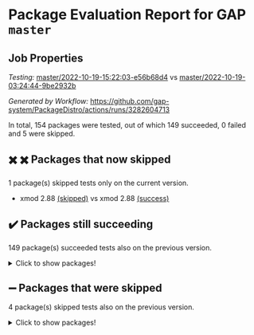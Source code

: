 # Package Evaluation Report for GAP `master`

## Job Properties

*Testing:* [master/2022-10-19-15:22:03-e56b68d4](https://github.com/gap-system/PackageDistro/blob/data/reports/master/2022-10-19-15:22:03-e56b68d4) vs [master/2022-10-19-03:24:44-9be2932b](https://github.com/gap-system/PackageDistro/blob/data/reports/master/2022-10-19-03:24:44-9be2932b)

*Generated by Workflow:* https://github.com/gap-system/PackageDistro/actions/runs/3282604713

In total, 154 packages were tested, out of which 149 succeeded, 0 failed and 5 were skipped.

## :heavy_multiplication_x: :heavy_multiplication_x: Packages that now skipped

1 package(s) skipped tests only on the current version.
- xmod 2.88 [(skipped)](https://github.com/gap-system/PackageDistro/actions/runs/3282604713/jobs/5406568624) vs xmod 2.88 [(success)](https://github.com/gap-system/PackageDistro/actions/runs/3278461565/jobs/5397008582)

## :heavy_check_mark: Packages still succeeding

149 package(s) succeeded tests also on the previous version.
<details><summary>Click to show packages!</summary>

- 4ti2interface 2022.09-01 [(success)](https://github.com/gap-system/PackageDistro/actions/runs/3282604713/jobs/5406537396)
- ace 5.6.1 [(success)](https://github.com/gap-system/PackageDistro/actions/runs/3282604713/jobs/5406537648)
- aclib 1.3.2 [(success)](https://github.com/gap-system/PackageDistro/actions/runs/3282604713/jobs/5406537818)
- agt 0.2 [(success)](https://github.com/gap-system/PackageDistro/actions/runs/3282604713/jobs/5406537986)
- alnuth 3.2.1 [(success)](https://github.com/gap-system/PackageDistro/actions/runs/3282604713/jobs/5406538197)
- anupq 3.2.6 [(success)](https://github.com/gap-system/PackageDistro/actions/runs/3282604713/jobs/5406538475)
- atlasrep 2.1.5 [(success)](https://github.com/gap-system/PackageDistro/actions/runs/3282604713/jobs/5406538681)
- autodoc 2022.07.10 [(success)](https://github.com/gap-system/PackageDistro/actions/runs/3282604713/jobs/5406538937)
- automata 1.15 [(success)](https://github.com/gap-system/PackageDistro/actions/runs/3282604713/jobs/5406539152)
- automgrp 1.3.2 [(success)](https://github.com/gap-system/PackageDistro/actions/runs/3282604713/jobs/5406539314)
- autpgrp 1.11 [(success)](https://github.com/gap-system/PackageDistro/actions/runs/3282604713/jobs/5406539519)
- cap 2022.10-05 [(success)](https://github.com/gap-system/PackageDistro/actions/runs/3282604713/jobs/5406539684)
- caratinterface 2.3.4 [(success)](https://github.com/gap-system/PackageDistro/actions/runs/3282604713/jobs/5406539918)
- cddinterface 2022.08.11 [(success)](https://github.com/gap-system/PackageDistro/actions/runs/3282604713/jobs/5406540154)
- circle 1.6.5 [(success)](https://github.com/gap-system/PackageDistro/actions/runs/3282604713/jobs/5406540387)
- classicpres 1.22 [(success)](https://github.com/gap-system/PackageDistro/actions/runs/3282604713/jobs/5406540552)
- cohomolo 1.6.10 [(success)](https://github.com/gap-system/PackageDistro/actions/runs/3282604713/jobs/5406540745)
- congruence 1.2.4 [(success)](https://github.com/gap-system/PackageDistro/actions/runs/3282604713/jobs/5406540958)
- corelg 1.56 [(success)](https://github.com/gap-system/PackageDistro/actions/runs/3282604713/jobs/5406541201)
- crime 1.6 [(success)](https://github.com/gap-system/PackageDistro/actions/runs/3282604713/jobs/5406541412)
- crisp 1.4.5 [(success)](https://github.com/gap-system/PackageDistro/actions/runs/3282604713/jobs/5406541641)
- crypting 0.10.3 [(success)](https://github.com/gap-system/PackageDistro/actions/runs/3282604713/jobs/5406541833)
- cryst 4.1.25 [(success)](https://github.com/gap-system/PackageDistro/actions/runs/3282604713/jobs/5406541964)
- crystcat 1.1.10 [(success)](https://github.com/gap-system/PackageDistro/actions/runs/3282604713/jobs/5406542156)
- ctbllib 1.3.4 [(success)](https://github.com/gap-system/PackageDistro/actions/runs/3282604713/jobs/5406542353)
- cubefree 1.19 [(success)](https://github.com/gap-system/PackageDistro/actions/runs/3282604713/jobs/5406542537)
- curlinterface 2.3.1 [(success)](https://github.com/gap-system/PackageDistro/actions/runs/3282604713/jobs/5406542719)
- cvec 2.7.6 [(success)](https://github.com/gap-system/PackageDistro/actions/runs/3282604713/jobs/5406542882)
- datastructures 0.2.7 [(success)](https://github.com/gap-system/PackageDistro/actions/runs/3282604713/jobs/5406543072)
- deepthought 1.0.6 [(success)](https://github.com/gap-system/PackageDistro/actions/runs/3282604713/jobs/5406543242)
- design 1.7 [(success)](https://github.com/gap-system/PackageDistro/actions/runs/3282604713/jobs/5406543466)
- difsets 2.3.1 [(success)](https://github.com/gap-system/PackageDistro/actions/runs/3282604713/jobs/5406543649)
- digraphs 1.6.0 [(success)](https://github.com/gap-system/PackageDistro/actions/runs/3282604713/jobs/5406543884)
- edim 1.3.6 [(success)](https://github.com/gap-system/PackageDistro/actions/runs/3282604713/jobs/5406544204)
- example 4.3.2 [(success)](https://github.com/gap-system/PackageDistro/actions/runs/3282604713/jobs/5406544695)
- examplesforhomalg 2022.10-01 [(success)](https://github.com/gap-system/PackageDistro/actions/runs/3282604713/jobs/5406545027)
- factint 1.6.3 [(success)](https://github.com/gap-system/PackageDistro/actions/runs/3282604713/jobs/5406545415)
- ferret 1.0.9 [(success)](https://github.com/gap-system/PackageDistro/actions/runs/3282604713/jobs/5406545721)
- fga 1.4.0 [(success)](https://github.com/gap-system/PackageDistro/actions/runs/3282604713/jobs/5406545918)
- fining 1.5.1 [(success)](https://github.com/gap-system/PackageDistro/actions/runs/3282604713/jobs/5406546133)
- float 1.0.3 [(success)](https://github.com/gap-system/PackageDistro/actions/runs/3282604713/jobs/5406546299)
- format 1.4.3 [(success)](https://github.com/gap-system/PackageDistro/actions/runs/3282604713/jobs/5406546470)
- forms 1.2.9 [(success)](https://github.com/gap-system/PackageDistro/actions/runs/3282604713/jobs/5406546628)
- fplsa 1.2.5 [(success)](https://github.com/gap-system/PackageDistro/actions/runs/3282604713/jobs/5406546771)
- fr 2.4.10 [(success)](https://github.com/gap-system/PackageDistro/actions/runs/3282604713/jobs/5406546938)
- francy 1.2.5 [(success)](https://github.com/gap-system/PackageDistro/actions/runs/3282604713/jobs/5406547120)
- fwtree 1.3 [(success)](https://github.com/gap-system/PackageDistro/actions/runs/3282604713/jobs/5406547276)
- gapdoc 1.6.6 [(success)](https://github.com/gap-system/PackageDistro/actions/runs/3282604713/jobs/5406547526)
- gauss 2022.10-01 [(success)](https://github.com/gap-system/PackageDistro/actions/runs/3282604713/jobs/5406547668)
- gaussforhomalg 2022.08-03 [(success)](https://github.com/gap-system/PackageDistro/actions/runs/3282604713/jobs/5406547858)
- gbnp 1.0.5 [(success)](https://github.com/gap-system/PackageDistro/actions/runs/3282604713/jobs/5406548055)
- generalizedmorphismsforcap 2022.09-01 [(success)](https://github.com/gap-system/PackageDistro/actions/runs/3282604713/jobs/5406548225)
- genss 1.6.8 [(success)](https://github.com/gap-system/PackageDistro/actions/runs/3282604713/jobs/5406548431)
- gradedmodules 2022.09-02 [(success)](https://github.com/gap-system/PackageDistro/actions/runs/3282604713/jobs/5406548606)
- gradedringforhomalg 2022.10-01 [(success)](https://github.com/gap-system/PackageDistro/actions/runs/3282604713/jobs/5406548818)
- grape 4.8.5 [(success)](https://github.com/gap-system/PackageDistro/actions/runs/3282604713/jobs/5406549064)
- groupoids 1.71 [(success)](https://github.com/gap-system/PackageDistro/actions/runs/3282604713/jobs/5406549233)
- grpconst 2.6.2 [(success)](https://github.com/gap-system/PackageDistro/actions/runs/3282604713/jobs/5406549516)
- guarana 0.96.3 [(success)](https://github.com/gap-system/PackageDistro/actions/runs/3282604713/jobs/5406549865)
- guava 3.17 [(success)](https://github.com/gap-system/PackageDistro/actions/runs/3282604713/jobs/5406550081)
- hap 1.47 [(success)](https://github.com/gap-system/PackageDistro/actions/runs/3282604713/jobs/5406550300)
- hapcryst 0.1.15 [(success)](https://github.com/gap-system/PackageDistro/actions/runs/3282604713/jobs/5406550484)
- hecke 1.5.3 [(success)](https://github.com/gap-system/PackageDistro/actions/runs/3282604713/jobs/5406550682)
- help 3.5 [(success)](https://github.com/gap-system/PackageDistro/actions/runs/3282604713/jobs/5406550848)
- homalg 2022.08-04 [(success)](https://github.com/gap-system/PackageDistro/actions/runs/3282604713/jobs/5406551066)
- homalgtocas 2022.10-01 [(success)](https://github.com/gap-system/PackageDistro/actions/runs/3282604713/jobs/5406551256)
- idrel 2.44 [(success)](https://github.com/gap-system/PackageDistro/actions/runs/3282604713/jobs/5406551464)
- images 1.3.1 [(success)](https://github.com/gap-system/PackageDistro/actions/runs/3282604713/jobs/5406551717)
- intpic 0.3.0 [(success)](https://github.com/gap-system/PackageDistro/actions/runs/3282604713/jobs/5406551917)
- io 4.8.0 [(success)](https://github.com/gap-system/PackageDistro/actions/runs/3282604713/jobs/5406552131)
- io_forhomalg 2022.09-01 [(success)](https://github.com/gap-system/PackageDistro/actions/runs/3282604713/jobs/5406552307)
- irredsol 1.4.3 [(success)](https://github.com/gap-system/PackageDistro/actions/runs/3282604713/jobs/5406552511)
- json 2.1.1 [(success)](https://github.com/gap-system/PackageDistro/actions/runs/3282604713/jobs/5406552703)
- jupyterkernel 1.4.1 [(success)](https://github.com/gap-system/PackageDistro/actions/runs/3282604713/jobs/5406552873)
- jupyterviz 1.5.6 [(success)](https://github.com/gap-system/PackageDistro/actions/runs/3282604713/jobs/5406553075)
- kan 1.34 [(success)](https://github.com/gap-system/PackageDistro/actions/runs/3282604713/jobs/5406553327)
- kbmag 1.5.10 [(success)](https://github.com/gap-system/PackageDistro/actions/runs/3282604713/jobs/5406553497)
- laguna 3.9.5 [(success)](https://github.com/gap-system/PackageDistro/actions/runs/3282604713/jobs/5406553676)
- liealgdb 2.2.1 [(success)](https://github.com/gap-system/PackageDistro/actions/runs/3282604713/jobs/5406553860)
- liepring 2.7 [(success)](https://github.com/gap-system/PackageDistro/actions/runs/3282604713/jobs/5406554140)
- liering 2.4.2 [(success)](https://github.com/gap-system/PackageDistro/actions/runs/3282604713/jobs/5406554317)
- linearalgebraforcap 2022.10-02 [(success)](https://github.com/gap-system/PackageDistro/actions/runs/3282604713/jobs/5406554526)
- localizeringforhomalg 2022.09-01 [(success)](https://github.com/gap-system/PackageDistro/actions/runs/3282604713/jobs/5406554791)
- loops 3.4.2 [(success)](https://github.com/gap-system/PackageDistro/actions/runs/3282604713/jobs/5406554988)
- lpres 1.0.3 [(success)](https://github.com/gap-system/PackageDistro/actions/runs/3282604713/jobs/5406555195)
- majoranaalgebras 1.4 [(success)](https://github.com/gap-system/PackageDistro/actions/runs/3282604713/jobs/5406555403)
- mapclass 1.4.6 [(success)](https://github.com/gap-system/PackageDistro/actions/runs/3282604713/jobs/5406555629)
- matgrp 0.70 [(success)](https://github.com/gap-system/PackageDistro/actions/runs/3282604713/jobs/5406555865)
- matricesforhomalg 2022.10-05 [(success)](https://github.com/gap-system/PackageDistro/actions/runs/3282604713/jobs/5406556032)
- modisom 2.5.3 [(success)](https://github.com/gap-system/PackageDistro/actions/runs/3282604713/jobs/5406556194)
- modulepresentationsforcap 2022.10-03 [(success)](https://github.com/gap-system/PackageDistro/actions/runs/3282604713/jobs/5406556443)
- modules 2022.09-01 [(success)](https://github.com/gap-system/PackageDistro/actions/runs/3282604713/jobs/5406556633)
- monoidalcategories 2022.10-01 [(success)](https://github.com/gap-system/PackageDistro/actions/runs/3282604713/jobs/5406556820)
- nconvex 2022.09-01 [(success)](https://github.com/gap-system/PackageDistro/actions/runs/3282604713/jobs/5406557054)
- nilmat 1.4.2 [(success)](https://github.com/gap-system/PackageDistro/actions/runs/3282604713/jobs/5406557280)
- nock 1.5 [(success)](https://github.com/gap-system/PackageDistro/actions/runs/3282604713/jobs/5406557421)
- normalizinterface 1.3.4 [(success)](https://github.com/gap-system/PackageDistro/actions/runs/3282604713/jobs/5406557742)
- nq 2.5.8 [(success)](https://github.com/gap-system/PackageDistro/actions/runs/3282604713/jobs/5406558052)
- numericalsgps 1.3.1 [(success)](https://github.com/gap-system/PackageDistro/actions/runs/3282604713/jobs/5406558305)
- openmath 11.5.1 [(success)](https://github.com/gap-system/PackageDistro/actions/runs/3282604713/jobs/5406558546)
- orb 4.9.0 [(success)](https://github.com/gap-system/PackageDistro/actions/runs/3282604713/jobs/5406558729)
- packagemanager 1.3.2 [(success)](https://github.com/gap-system/PackageDistro/actions/runs/3282604713/jobs/5406558979)
- patternclass 2.4.3 [(success)](https://github.com/gap-system/PackageDistro/actions/runs/3282604713/jobs/5406559291)
- permut 2.0.4 [(success)](https://github.com/gap-system/PackageDistro/actions/runs/3282604713/jobs/5406559472)
- polenta 1.3.10 [(success)](https://github.com/gap-system/PackageDistro/actions/runs/3282604713/jobs/5406559679)
- polymaking 0.8.6 [(success)](https://github.com/gap-system/PackageDistro/actions/runs/3282604713/jobs/5406559909)
- primgrp 3.4.2 [(success)](https://github.com/gap-system/PackageDistro/actions/runs/3282604713/jobs/5406560069)
- profiling 2.5.1 [(success)](https://github.com/gap-system/PackageDistro/actions/runs/3282604713/jobs/5406560217)
- qpa 1.34 [(success)](https://github.com/gap-system/PackageDistro/actions/runs/3282604713/jobs/5406560379)
- quagroup 1.8.3 [(success)](https://github.com/gap-system/PackageDistro/actions/runs/3282604713/jobs/5406560557)
- radiroot 2.9 [(success)](https://github.com/gap-system/PackageDistro/actions/runs/3282604713/jobs/5406560704)
- rcwa 4.7.0 [(success)](https://github.com/gap-system/PackageDistro/actions/runs/3282604713/jobs/5406560837)
- rds 1.8 [(success)](https://github.com/gap-system/PackageDistro/actions/runs/3282604713/jobs/5406561048)
- recog 1.4.2 [(success)](https://github.com/gap-system/PackageDistro/actions/runs/3282604713/jobs/5406561295)
- repndecomp 1.2.1 [(success)](https://github.com/gap-system/PackageDistro/actions/runs/3282604713/jobs/5406561520)
- repsn 3.1.0 [(success)](https://github.com/gap-system/PackageDistro/actions/runs/3282604713/jobs/5406561754)
- resclasses 4.7.3 [(success)](https://github.com/gap-system/PackageDistro/actions/runs/3282604713/jobs/5406561940)
- ringsforhomalg 2022.10-02 [(success)](https://github.com/gap-system/PackageDistro/actions/runs/3282604713/jobs/5406562232)
- sco 2022.09-01 [(success)](https://github.com/gap-system/PackageDistro/actions/runs/3282604713/jobs/5406562466)
- scscp 2.3.1 [(success)](https://github.com/gap-system/PackageDistro/actions/runs/3282604713/jobs/5406562707)
- semigroups 5.0.2 [(success)](https://github.com/gap-system/PackageDistro/actions/runs/3282604713/jobs/5406562942)
- sglppow 2.2 [(success)](https://github.com/gap-system/PackageDistro/actions/runs/3282604713/jobs/5406563181)
- sgpviz 0.999.5 [(success)](https://github.com/gap-system/PackageDistro/actions/runs/3282604713/jobs/5406563386)
- simpcomp 2.1.14 [(success)](https://github.com/gap-system/PackageDistro/actions/runs/3282604713/jobs/5406563597)
- singular 2022.09.23 [(success)](https://github.com/gap-system/PackageDistro/actions/runs/3282604713/jobs/5406563856)
- sla 1.5.3 [(success)](https://github.com/gap-system/PackageDistro/actions/runs/3282604713/jobs/5406564195)
- smallgrp 1.5 [(success)](https://github.com/gap-system/PackageDistro/actions/runs/3282604713/jobs/5406564370)
- smallsemi 0.6.13 [(success)](https://github.com/gap-system/PackageDistro/actions/runs/3282604713/jobs/5406564520)
- sonata 2.9.5 [(success)](https://github.com/gap-system/PackageDistro/actions/runs/3282604713/jobs/5406564688)
- sophus 1.27 [(success)](https://github.com/gap-system/PackageDistro/actions/runs/3282604713/jobs/5406564971)
- spinsym 1.5.2 [(success)](https://github.com/gap-system/PackageDistro/actions/runs/3282604713/jobs/5406565285)
- standardff 0.9.4 [(success)](https://github.com/gap-system/PackageDistro/actions/runs/3282604713/jobs/5406565608)
- symbcompcc 1.3.2 [(success)](https://github.com/gap-system/PackageDistro/actions/runs/3282604713/jobs/5406565999)
- thelma 1.3 [(success)](https://github.com/gap-system/PackageDistro/actions/runs/3282604713/jobs/5406566257)
- tomlib 1.2.9 [(success)](https://github.com/gap-system/PackageDistro/actions/runs/3282604713/jobs/5406566476)
- toolsforhomalg 2022.09-08 [(success)](https://github.com/gap-system/PackageDistro/actions/runs/3282604713/jobs/5406566631)
- toric 1.9.5 [(success)](https://github.com/gap-system/PackageDistro/actions/runs/3282604713/jobs/5406566888)
- toricvarieties 2022.07.13 [(success)](https://github.com/gap-system/PackageDistro/actions/runs/3282604713/jobs/5406567113)
- transgrp 3.6.3 [(success)](https://github.com/gap-system/PackageDistro/actions/runs/3282604713/jobs/5406567270)
- ugaly 4.0.3 [(success)](https://github.com/gap-system/PackageDistro/actions/runs/3282604713/jobs/5406567392)
- unipot 1.5 [(success)](https://github.com/gap-system/PackageDistro/actions/runs/3282604713/jobs/5406567558)
- unitlib 4.1.0 [(success)](https://github.com/gap-system/PackageDistro/actions/runs/3282604713/jobs/5406567776)
- utils 0.77 [(success)](https://github.com/gap-system/PackageDistro/actions/runs/3282604713/jobs/5406567937)
- uuid 0.7 [(success)](https://github.com/gap-system/PackageDistro/actions/runs/3282604713/jobs/5406568081)
- walrus 0.9991 [(success)](https://github.com/gap-system/PackageDistro/actions/runs/3282604713/jobs/5406568219)
- wedderga 4.10.2 [(success)](https://github.com/gap-system/PackageDistro/actions/runs/3282604713/jobs/5406568438)
- xmodalg 1.22 [(success)](https://github.com/gap-system/PackageDistro/actions/runs/3282604713/jobs/5406568798)
- yangbaxter 0.10.1 [(success)](https://github.com/gap-system/PackageDistro/actions/runs/3282604713/jobs/5406568969)
- zeromqinterface 0.14 [(success)](https://github.com/gap-system/PackageDistro/actions/runs/3282604713/jobs/5406569156)
</details>

## :heavy_minus_sign: Packages that were skipped

4 package(s) skipped tests also on the previous version.
<details><summary>Click to show packages!</summary>

- browse 1.8.18 [(skipped)](https://github.com/gap-system/PackageDistro/actions/runs/3282604713/jobs/5406232655)
- itc 1.5.1 [(skipped)](https://github.com/gap-system/PackageDistro/actions/runs/3282604713/jobs/5406232655)
- polycyclic 2.16 [(skipped)](https://github.com/gap-system/PackageDistro/actions/runs/3282604713/jobs/5406232655)
- xgap 4.31 [(skipped)](https://github.com/gap-system/PackageDistro/actions/runs/3282604713/jobs/5406232655)
</details>

